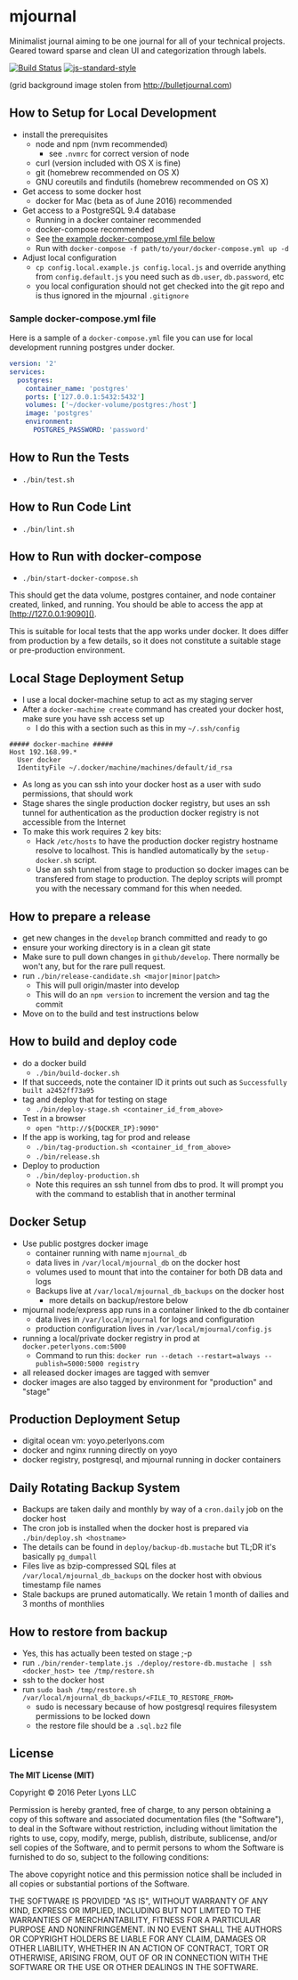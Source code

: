 # mjournal

Minimalist journal aiming to be one journal for all of your technical projects. Geared toward sparse and clean UI and categorization through labels.

[![Build Status](https://semaphoreci.com/api/v1/projects/ada70239-ae02-4cc2-9c7c-da1652fd03f0/617307/badge.svg)](https://semaphoreci.com/focusaurus/mjournal)
[![js-standard-style](https://img.shields.io/badge/code%20style-standard-brightgreen.svg)](http://standardjs.com/)

(grid background image stolen from http://bulletjournal.com)

## How to Setup for Local Development

- install the prerequisites
  - node and npm (nvm recommended)
    - see `.nvmrc` for correct version of node
  - curl (version included with OS X is fine)
  - git (homebrew recommended on OS X)
  - GNU coreutils and findutils (homebrew recommended on OS X)
- Get access to some docker host
  - docker for Mac (beta as of June 2016) recommended
- Get access to a PostgreSQL 9.4 database
  - Running in a docker container recommended
  - docker-compose recommended
  - See [the example docker-compose.yml file below](#sample-docker-compose)
  - Run with `docker-compose -f path/to/your/docker-compose.yml up -d`
- Adjust local configuration
  - `cp config.local.example.js config.local.js` and override anything from `config.default.js` you need such as `db.user`, `db.password`, etc
  - you local configuration should not get checked into the git repo and is thus ignored in the mjournal `.gitignore`

### <a name="sample-docker-compose"></a>Sample docker-compose.yml file

Here is a sample of a `docker-compose.yml` file you can use for local development running postgres under docker.

```yml
version: '2'
services:
  postgres:
    container_name: 'postgres'
    ports: ['127.0.0.1:5432:5432']
    volumes: ['~/docker-volume/postgres:/host']
    image: 'postgres'
    environment:
      POSTGRES_PASSWORD: 'password'
```

## How to Run the Tests

- `./bin/test.sh`

## How to Run Code Lint

- `./bin/lint.sh`

## How to Run with docker-compose

- `./bin/start-docker-compose.sh`

This should get the data volume, postgres container, and node container created, linked, and running. You should be able to access the app at [http://127.0.0.1:9090]().

This is suitable for local tests that the app works under docker. It does differ from production by a few details, so it does not constitute a suitable stage or pre-production environment.

## Local Stage Deployment Setup

- I use a local docker-machine setup to act as my staging server
- After a `docker-machine create` command has created your docker host, make sure you have ssh access set up
  - I do this with a section such as this in my `~/.ssh/config`

```
##### docker-machine #####
Host 192.168.99.*
  User docker
  IdentityFile ~/.docker/machine/machines/default/id_rsa
```

- As long as you can ssh into your docker host as a user with sudo permissions, that should work
- Stage shares the single production docker registry, but uses an ssh tunnel for authentication as the production docker registry is not accessible from the Internet
- To make this work requires 2 key bits:
  - Hack `/etc/hosts` to have the production docker registry hostname resolve to localhost. This is handled automatically by the `setup-docker.sh` script.
  - Use an ssh tunnel from stage to production so docker images can be transfered from stage to production. The deploy scripts will prompt you with the necessary command for this when needed.

## How to prepare a release

- get new changes in the `develop` branch committed and ready to go
- ensure your working directory is in a clean git state
- Make sure to pull down changes in `github/develop`. There normally be won't any, but for the rare pull request.
- run `./bin/release-candidate.sh <major|minor|patch>`
  - This will pull origin/master into develop
  - This will do an `npm version` to increment the version and tag the commit
- Move on to the build and test instructions below

## How to build and deploy code

- do a docker build
  - `./bin/build-docker.sh`
- If that succeeds, note the container ID it prints out such as `Successfully built a2452ff73a95`
- tag and deploy that for testing on stage
  - `./bin/deploy-stage.sh <container_id_from_above>`
- Test in a browser
  - `open "http://${DOCKER_IP}:9090"`
- If the app is working, tag for prod and release
  - `./bin/tag-production.sh <container_id_from_above>`
  - `./bin/release.sh`
- Deploy to production
  - `./bin/deploy-production.sh`
  - Note this requires an ssh tunnel from dbs to prod. It will prompt you with the command to establish that in another terminal

## Docker Setup

- Use public postgres docker image
  - container running with name `mjournal_db`
  - data lives in `/var/local/mjournal_db` on the docker host
  - volumes used to mount that into the container for both DB data and logs
  - Backups live at `/var/local/mjournal_db_backups` on the docker host
    - more details on backup/restore below
- mjournal node/express app runs in a container linked to the db container
  - data lives in `/var/local/mjournal` for logs and configuration
  - production configuration lives in `/var/local/mjournal/config.js`
- running a local/private docker registry in prod at `docker.peterlyons.com:5000`
  - Command to run this: `docker run --detach --restart=always --publish=5000:5000 registry`
- all released docker images are tagged with semver
- docker images are also tagged by environment for "production" and "stage"

## Production Deployment Setup

- digital ocean vm: yoyo.peterlyons.com
- docker and nginx running directly on yoyo
- docker registry, postgresql, and mjournal running in docker containers

## Daily Rotating Backup System

- Backups are taken daily and monthly by way of a `cron.daily` job on the docker host
- The cron job is installed when the docker host is prepared via `./bin/deploy.sh <hostname>`
- The details can be found in `deploy/backup-db.mustache` but TL;DR it's basically `pg_dumpall`
- Files live as bzip-compressed SQL files at `/var/local/mjournal_db_backups` on the docker host with obvious timestamp file names
- Stale backups are pruned automatically. We retain 1 month of dailies and 3 months of monthlies

## How to restore from backup

- Yes, this has actually been tested on stage ;-p
- run `./bin/render-template.js ./deploy/restore-db.mustache | ssh <docker_host> tee /tmp/restore.sh`
- ssh to the docker host
- run `sudo bash /tmp/restore.sh /var/local/mjournal_db_backups/<FILE_TO_RESTORE_FROM>`
  - sudo is necessary because of how postgresql requires filesystem permissions to be locked down
  - the restore file should be a `.sql.bz2` file

## License

**The MIT License (MIT)**

Copyright © 2016 Peter Lyons LLC

Permission is hereby granted, free of charge, to any person obtaining a copy of this software and associated documentation files (the "Software"), to deal in the Software without restriction, including without limitation the rights to use, copy, modify, merge, publish, distribute, sublicense, and/or sell copies of the Software, and to permit persons to whom the Software is furnished to do so, subject to the following conditions:

The above copyright notice and this permission notice shall be included in all copies or substantial portions of the Software.

THE SOFTWARE IS PROVIDED "AS IS", WITHOUT WARRANTY OF ANY KIND, EXPRESS OR IMPLIED, INCLUDING BUT NOT LIMITED TO THE WARRANTIES OF MERCHANTABILITY, FITNESS FOR A PARTICULAR PURPOSE AND NONINFRINGEMENT. IN NO EVENT SHALL THE AUTHORS OR COPYRIGHT HOLDERS BE LIABLE FOR ANY CLAIM, DAMAGES OR OTHER LIABILITY, WHETHER IN AN ACTION OF CONTRACT, TORT OR OTHERWISE, ARISING FROM, OUT OF OR IN CONNECTION WITH THE SOFTWARE OR THE USE OR OTHER DEALINGS IN THE SOFTWARE.
